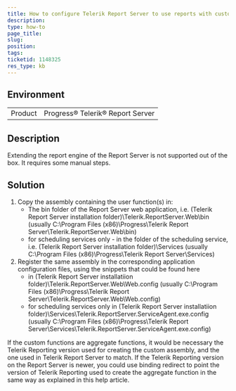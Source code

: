 ```yaml
---
title: How to configure Telerik Report Server to use reports with custom functions
description: 
type: how-to
page_title: 
slug: 
position: 
tags: 
ticketid: 1148325
res_type: kb
---
```


## Environment
<table>
	<tr>
		<td>Product</td>
		<td>Progress® Telerik® Report Server</td>
	</tr>
</table>


## Description
Extending the report engine of the Report Server is not supported out of the box. It requires some manual steps.

## Solution

<ol>
	<li>Copy the assembly containing the user function(s) in:
		<ul>
			<li>
				The bin folder of the Report Server web application, i.e. (Telerik Report Server installation folder)\Telerik.ReportServer.Web\bin (usually C:\Program Files (x86)\Progress\Telerik Report Server\Telerik.ReportServer.Web\bin)
			</li>
			<li>
				for scheduling services only - in the folder of the scheduling service, i.e. (Telerik Report Server installation folder)\Services (usually C:\Program Files (x86)\Progress\Telerik Report Server\Services)
			</li>
		</ul>
	</li>
	<li>Register the same assembly in the corresponding application configuration files, using the snippets that could be found here
		<ul>
			<li>
				in (Telerik Report Server installatiion folder)\Telerik.ReportServer.Web\Web.config (usually C:\Program Files (x86)\Progress\Telerik Report Server\Telerik.ReportServer.Web\Web.config)
			</li>
			<li>
				for scheduling services only in (Telerik Report Server installatiion folder)\Services\Telerik.ReportServer.ServiceAgent.exe.config (usually C:\Program Files (x86)\Progress\Telerik Report Server\Services\Telerik.ReportServer.ServiceAgent.exe.config)
			</li>
		</ul>
	</li>
</ol>

If the custom functions are aggregate functions, it would be necessary the Telerik Reporting version used for creating the custom assembly, and the one used in Telerik Report Server to match. If the Telerik Reporting version on the Report Server is newer, you could use binding redirect to point the version of Telerik Reporting used to create the aggregate function in the same way as explained in this help article.

